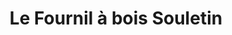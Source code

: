 ---
title: "Le Fournil à bois Souletin"
url: /viodos-abense-de-bas/le-fournil-a-bois-souletin/
shop: Bäckerei
---